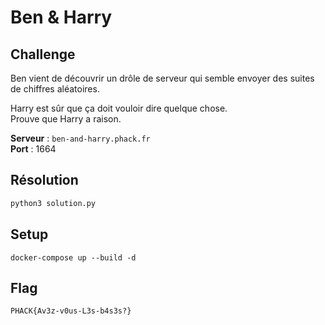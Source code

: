 # Ben & Harry
## Challenge

Ben vient de découvrir un drôle de serveur qui semble envoyer des suites de chiffres aléatoires.

Harry est sûr que ça doit vouloir dire quelque chose.  
Prouve que Harry a raison.

**Serveur** : `ben-and-harry.phack.fr`  
**Port** : 1664

## Résolution

```py
python3 solution.py
```

## Setup

```
docker-compose up --build -d
```

## Flag
```
PHACK{Av3z-v0us-L3s-b4s3s?}
```